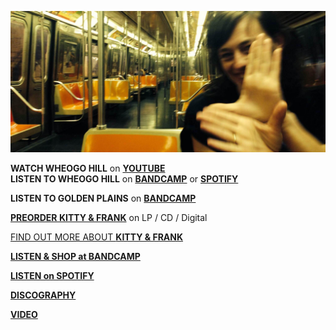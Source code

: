 ![](data/image/news/ltrain1.jpg)

**WATCH WHEOGO HILL** on [**YOUTUBE**](https://www.youtube.com/watch?v=yIl6_gXz4XA)\
**LISTEN TO WHEOGO HILL** on [**BANDCAMP**](https://luciethorne.bandcamp.com/track/wheogo-hill-single-2) or [**SPOTIFY**](spotify:album:35nF8PingAXxlpSx9hLpKq)

**LISTEN TO GOLDEN PLAINS** on [**BANDCAMP**](http://luciethorne.bandcamp.com/track/golden-plains)

[**PREORDER KITTY & FRANK**](https://luciethorne.bandcamp.com/album/pre-order-kitty-frank) on LP / CD / Digital
 
[FIND OUT MORE ABOUT **KITTY & FRANK**](?p=albums/kitty-and-frank) 

[**LISTEN & SHOP at BANDCAMP**](https://luciethorne.bandcamp.com/)

[**LISTEN on SPOTIFY**](spotify:album:35nF8PingAXxlpSx9hLpKq)

[**DISCOGRAPHY**](?p=albums)

[**VIDEO**](?p=video)

<!--
<div class="yt-entry">
  <div class="yt-img">
    <a href="https://www.youtube.com/watch?v=DxTKUIL_tpI">
      <img src="http://i.ytimg.com/vi/DxTKUIL_tpI/default.jpg" width="120" height="90" />
    </a>
  </div>
  <div class="yt-txt">
    <a href="https://www.youtube.com/watch?v=DxTKUIL_tpI">The Rushing Dark</a><br />
    Video by Heike Qualitz
  </div>
</div>
-->